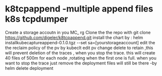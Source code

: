 # k8tcpappend -multiple append files k8s tcpdumper
Create a storage accoutn in you MC_ rg
Clone the the repo with git clone https://github.com/digeler/k8tcpappend.git
install the chart by : helm installkubecaptureappend-0.1.0.tgz --set sa=[yourstorageaccount]
edit the the reclaim policy of the pv by kubeclt edit pv change delete to retain ,this will prevent deletion of the traces , when you stop the trace.
this will create 40 files of 500m for each node ,rotating when the first one is full.
when you want to stop the trace just remove the deployment files will still be there -by helm delete deployment

